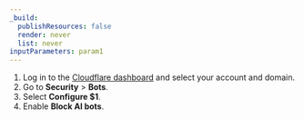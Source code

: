 ```yaml
---
_build:
  publishResources: false
  render: never
  list: never
inputParameters: param1
---
```


1. Log in to the [Cloudflare dashboard](https://dash.cloudflare.com/) and select your account and domain.
2. Go to **Security** > **Bots**. 
3. Select **Configure $1**.
4. Enable **Block AI bots**. 